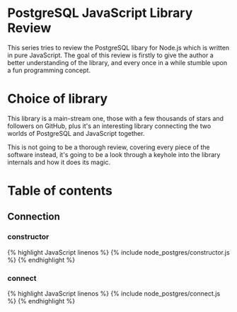 # PostgreSQL JavaScript Library Review

This series tries to review the PostgreSQL libary for Node.js which is written
in pure JavaScript. The goal of this review is firstly to give the author a
better understanding of the library, and every once in a while stumble upon a 
fun programming concept.

# Choice of library

This library is a main-stream one, those with a few thousands of stars and
followers on GitHub, plus it's an interesting library connecting the two worlds
of PostgreSQL and JavaScript together.

This is not going to be a thorough review, covering every piece of the software
instead, it's going to be a look through a keyhole into the library internals
and how it does its magic.


# Table of contents

## Connection

### constructor

{% highlight JavaScript linenos %}
{% include node_postgres/constructor.js %}
{% endhighlight %}

### connect

{% highlight JavaScript linenos %}
{% include node_postgres/connect.js %}
{% endhighlight %}

